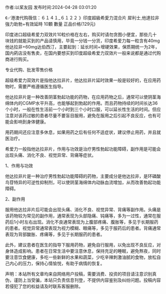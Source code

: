 <p>作者:以桨友园 发布时间:2024-04-28 03:01:20</p>
<p>《✅港澳代购薇信：６１４１_６１２２ 》印度超級希愛力混合片 犀利士,他達拉非 強力助勃+有效延時 10顆 數量 正品价格(129元) </p>
									<p>印度进口超级希爱力双效片10粒价格在左右，购买时请勿贪图小便宜，那些几十块钱的就能买到的产品请慎用，毕竟一分钱一分货，印度希爱力每一粒含有40mg他达拉非+60mg达伯西汀，主要起到：延长时间+增硬效果，保质期统一为2年，国内葯店没有售卖，在国内要想买到印度超级希爱力双效片一般来说都是通过代购商进行购买。</p><p>专业代购、批发零售价格</p><p></p><p>超级希爱力双效片是指他达拉非片，他达拉非片延时效果一般是较好的，在应用药物时，需要严格遵循医生指导。</p><p>他达拉非片是一种改善阴茎勃起功能的药物，在应用药物之后，通常可以使阴茎海绵体内的CGMP水平升高，也能够起到勃起的作用。而且药物持续的时间长达36个小时，一般在性生活前一个小时到三个小时口服，可以延长性生活的时间。但应注意对该药过敏的患者尽量不要盲目服用，避免在服用之后引起不良反应，也有可能会影响到身体健康。</p><p>用药期间还应注意多休息，如果用药之后有任何不适症状，建议停止用药，并且就医治疗。</p><p>希爱力一般指他达拉非片，作用与功效是治疗男性勃起功能障碍，副作用是可能会出现头痛、消化不良、视觉异常、背痛等症状。</p><p>1、作用与功效</p><p>他达拉非片是一种治疗男性勃起功能障碍的药物，主要成分是他达拉非，是环磷酸鸟苷特异的可逆性抑制剂，可以使阴茎海绵体内动脉血流增加，从而改善勃起功能障碍。</p><p>2、副作用</p><p>服用他达拉非片后可能会出现头痛、消化不良、视觉异常、背痛等副作用。头痛是该药物较为常见的副作用，通常表现为头部隐痛、钝痛等，多为一过性，通常在服药后1小时左右出现。消化不良通常表现为上腹部疼痛、腹胀等，多见于长期服药的患者。视觉异常通常表现为视力模糊、眼痛等，多见于服药后的患者。背痛通常表现为背部酸胀、疼痛等，多见于长期服药的患者。</p><p>此外，建议患者在医生的指导下服用药物，避免自行服用，以免出现不良反应，对身体造成影响。患者在日常生活中要注意休息，保持充足的睡眠，避免熬夜，同时要注意饮食健康，多吃一些新鲜的水果和蔬菜，少吃辛辣刺激油腻的食物，放松自己内心的压力，保持心情愉悦，有助于病情的恢复。</p>				声明：本站所有文章均来自网络用户投稿，需要消费、投资的项目请注意识别真伪，谨防上当受骗，本站只负责信息刊登，不提供内容鉴别及纠纷问题。投稿内容若侵犯了您的权益请及时联系客服删除。				
